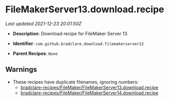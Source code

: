 # FileMakerServer13.download.recipe

_Last updated 2021-12-23 20:01:50Z_

- **Description**: Download recipe for FileMaker Server 13.

- **Identifier**: `com.github.bradclare.download.filemakerserver13`

- **Parent Recipes**: `None`


## Warnings

- These recipes have duplicate filenames, ignoring numbers:
    - [bradclare-recipes/FileMaker/FileMakerServer13.download.recipe](/autopkg-dupe-tracker/bradclare-recipes/FileMaker/FileMakerServer13.download.recipe)
    - [bradclare-recipes/FileMaker/FileMakerServer14.download.recipe](/autopkg-dupe-tracker/bradclare-recipes/FileMaker/FileMakerServer14.download.recipe)
